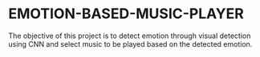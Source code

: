 # EMOTION-BASED-MUSIC-PLAYER
The objective of this project is to detect emotion through visual detection using CNN and select music to be played based on the detected emotion.
